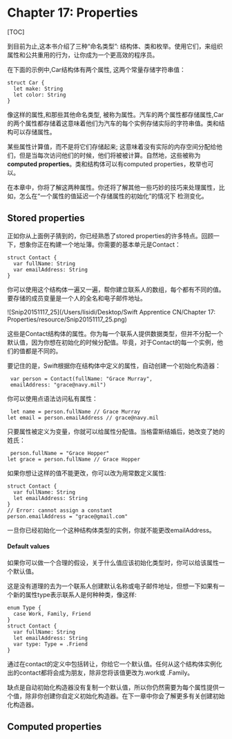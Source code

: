 # Chapter 17: Properties

[TOC]

到目前为止,这本书介绍了三种“命名类型”: 结构体、类和枚举。使用它们，来组织属性和公共重用的行为，让你成为一个更高效的程序员。

在下面的示例中,Car结构体有两个属性, 这两个常量存储字符串值：

``` 
struct Car {
  let make: String
  let color: String
}
```

像这样的属性,和那些其他命名类型, 被称为属性。汽车的两个属性都存储属性,Car的两个属性都存储着这意味着他们为汽车的每个实例存储实际的字符串值。类和结构可以存储属性。

某些属性计算值，而不是将它们存储起来; 这意味着没有实际的内存空间分配给他们，但是当每次访问他们的时候，他们将被被计算。自然地，这些被称为**computed properties**。类和结构体可以有computed properties，枚举也可以。

在本章中，你将了解这两种属性。你还将了解其他一些巧妙的技巧来处理属性，比如，怎么在“一个属性的值延迟一个存储属性的初始化”的情况下 检测变化。

## Stored properties

正如你从上面例子猜到的，你已经熟悉了stored properties的许多特点。回顾一下，想象你正在构建一个地址簿。你需要的基本单元是Contact：

``` 
struct Contact {
  var fullName: String
  var emailAddress: String
}
```

你可以使用这个结构体一遍又一遍，帮你建立联系人的数组，每个都有不同的值。要存储的成员变量是一个人的全名和电子邮件地址。

 ![Snip20151117_25](/Users/lisidi/Desktop/Swift Apprentice CN/Chapter 17: Properties/resource/Snip20151117_25.png)

这些是Contact结构体的属性。你为每一个联系人提供数据类型，但并不分配一个默认值，因为你想在初始化的时候分配值。毕竟，对于Contact的每一个实例，他们的值都是不同的。

要记住的是，Swift根据你在结构体中定义的属性，自动创建一个初始化构造器：

``` 
￼var person = Contact(fullName: "Grace Murray",
 emailAddress: "grace@navy.mil")
```

你可以使用点语法访问私有属性：

``` 
￼let name = person.fullName // Grace Murray
let email = person.emailAddress // grace@navy.mil
```

只要属性被定义为变量，你就可以给属性分配值。当格雷斯结婚后，她改变了她的姓氏：

``` 
￼person.fullName = "Grace Hopper"
let grace = person.fullName // Grace Hopper
```

如果你想让这样的值不能更改，你可以改为用常数定义属性:

``` 
struct Contact {
  var fullName: String
  let emailAddress: String
}
// Error: cannot assign a constant
person.emailAddress = "grace@gmail.com"
```

一旦你已经初始化一个这种结构体类型的实例，你就不能更改emailAddress。

#### Default values

如果你可以做一个合理的假设，关于什么值应该初始化类型时，你可以给该属性一个默认值。

这是没有道理的去为一个联系人创建默认名称或电子邮件地址，但想一下如果有一个新的属性type表示联系人是何种种类，像这样:

``` 
enum Type {
  case Work, Family, Friend
}
struct Contact {
  var fullName: String
  let emailAddress: String
  var type: Type = .Friend
}
```

通过在contact的定义中包括转让，你给它一个默认值。任何从这个结构体实例化出的contact都将会成为朋友，除非您将该值更改为.work或 .Family。

缺点是自动初始化构造器没有复制一个默认值，所以你仍然需要为每个属性提供一个值，除非你创建你自定义初始化构造器。在下一章中你会了解更多有关创建初始化构造器。

## Computed properties